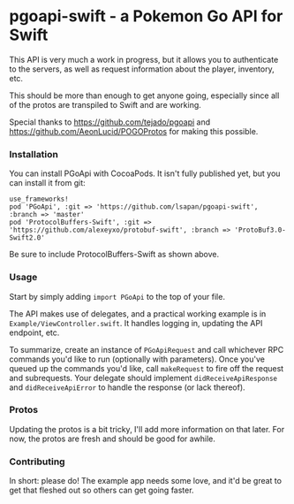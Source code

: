 # pgoapi-swift - a Pokemon Go API for Swift

This API is very much a work in progress, but it allows you to authenticate to the servers, as well as request information about the player, inventory, etc.

This should be more than enough to get anyone going, especially since all of the protos are transpiled to Swift and are working.

Special thanks to https://github.com/tejado/pgoapi and https://github.com/AeonLucid/POGOProtos for making this possible.

### Installation
You can install PGoApi with CocoaPods. It isn't fully published yet, but you can install it from git:

```
use_frameworks!
pod 'PGoApi', :git => 'https://github.com/lsapan/pgoapi-swift', :branch => 'master'
pod 'ProtocolBuffers-Swift', :git => 'https://github.com/alexeyxo/protobuf-swift', :branch => 'ProtoBuf3.0-Swift2.0'
```

Be sure to include ProtocolBuffers-Swift as shown above.

### Usage
Start by simply adding `import PGoApi` to the top of your file.

The API makes use of delegates, and a practical working example is in `Example/ViewController.swift`. It handles logging in, updating the API endpoint, etc.

To summarize, create an instance of `PGoApiRequest` and call whichever RPC commands you'd like to run (optionally with parameters). Once you've queued up the commands you'd like, call `makeRequest` to fire off the request and subrequests. Your delegate should implement `didReceiveApiResponse` and `didReceiveApiError` to handle the response (or lack thereof).

### Protos
Updating the protos is a bit tricky, I'll add more information on that later. For now, the protos are fresh and should be good for awhile.

### Contributing
In short: please do! The example app needs some love, and it'd be great to get that fleshed out so others can get going faster.
